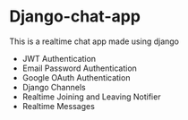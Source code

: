 # Django-chat-app

This is a realtime chat app made using django

- JWT Authentication
- Email Password Authentication
- Google OAuth Authentication
- Django Channels
- Realtime Joining and Leaving Notifier
- Realtime Messages
